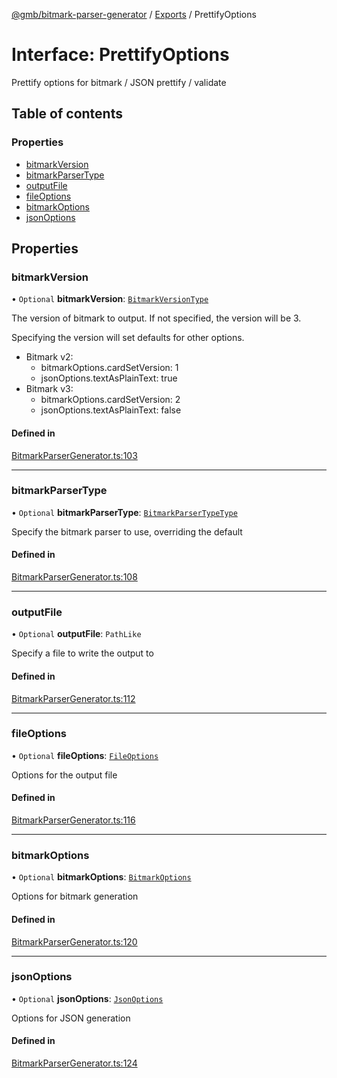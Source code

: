 [@gmb/bitmark-parser-generator](../API.md) / [Exports](../modules.md) / PrettifyOptions

# Interface: PrettifyOptions

Prettify options for bitmark / JSON prettify / validate

## Table of contents

### Properties

- [bitmarkVersion](PrettifyOptions.md#bitmarkVersion)
- [bitmarkParserType](PrettifyOptions.md#bitmarkParserType)
- [outputFile](PrettifyOptions.md#outputFile)
- [fileOptions](PrettifyOptions.md#fileOptions)
- [bitmarkOptions](PrettifyOptions.md#bitmarkOptions)
- [jsonOptions](PrettifyOptions.md#jsonOptions)

## Properties

### bitmarkVersion

• `Optional` **bitmarkVersion**: [`BitmarkVersionType`](../modules.md#BitmarkVersionType)

The version of bitmark to output.
If not specified, the version will be 3.

Specifying the version will set defaults for other options.
- Bitmark v2:
  - bitmarkOptions.cardSetVersion: 1
  - jsonOptions.textAsPlainText: true
- Bitmark v3:
  - bitmarkOptions.cardSetVersion: 2
  - jsonOptions.textAsPlainText: false

#### Defined in

[BitmarkParserGenerator.ts:103](https://github.com/getMoreBrain/bitmark-parser-generator/blob/7c62fdc/src/BitmarkParserGenerator.ts#L103)

___

### bitmarkParserType

• `Optional` **bitmarkParserType**: [`BitmarkParserTypeType`](../modules.md#BitmarkParserTypeType)

Specify the bitmark parser to use, overriding the default

#### Defined in

[BitmarkParserGenerator.ts:108](https://github.com/getMoreBrain/bitmark-parser-generator/blob/7c62fdc/src/BitmarkParserGenerator.ts#L108)

___

### outputFile

• `Optional` **outputFile**: `PathLike`

Specify a file to write the output to

#### Defined in

[BitmarkParserGenerator.ts:112](https://github.com/getMoreBrain/bitmark-parser-generator/blob/7c62fdc/src/BitmarkParserGenerator.ts#L112)

___

### fileOptions

• `Optional` **fileOptions**: [`FileOptions`](FileOptions.md)

Options for the output file

#### Defined in

[BitmarkParserGenerator.ts:116](https://github.com/getMoreBrain/bitmark-parser-generator/blob/7c62fdc/src/BitmarkParserGenerator.ts#L116)

___

### bitmarkOptions

• `Optional` **bitmarkOptions**: [`BitmarkOptions`](BitmarkOptions.md)

Options for bitmark generation

#### Defined in

[BitmarkParserGenerator.ts:120](https://github.com/getMoreBrain/bitmark-parser-generator/blob/7c62fdc/src/BitmarkParserGenerator.ts#L120)

___

### jsonOptions

• `Optional` **jsonOptions**: [`JsonOptions`](JsonOptions.md)

Options for JSON generation

#### Defined in

[BitmarkParserGenerator.ts:124](https://github.com/getMoreBrain/bitmark-parser-generator/blob/7c62fdc/src/BitmarkParserGenerator.ts#L124)

